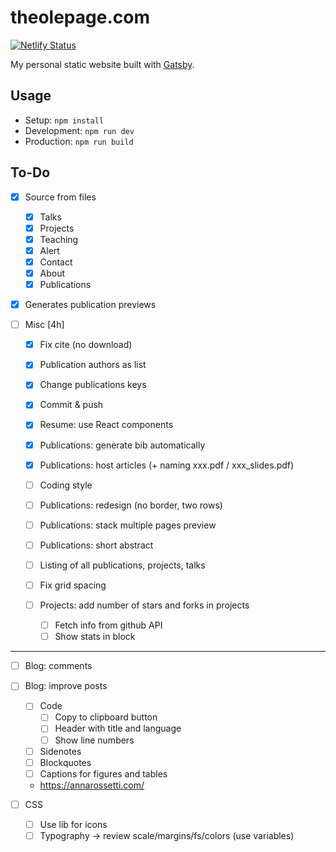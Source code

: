 # theolepage.com

[![Netlify Status](https://api.netlify.com/api/v1/badges/dbe53215-22d8-4df4-9d69-32fa66f826a3/deploy-status)](https://app.netlify.com/sites/theolepagecom/deploys)

My personal static website built with [Gatsby](https://www.gatsbyjs.com/).

## Usage

- Setup: `npm install`
- Development: `npm run dev`
- Production: `npm run build`

## To-Do

- [X] Source from files
    - [X] Talks
    - [X] Projects
    - [X] Teaching
    - [X] Alert
    - [X] Contact
    - [X] About
    - [X] Publications

- [X] Generates publication previews

- [ ] Misc [4h]
    - [X] Fix cite (no download)
    - [X] Publication authors as list
    - [X] Change publications keys
    - [X] Commit & push

    - [X] Resume: use React components

    - [X] Publications: generate bib automatically
    - [X] Publications: host articles (+ naming xxx.pdf / xxx_slides.pdf)
    
    - [ ] Coding style
    
    - [ ] Publications: redesign (no border, two rows)
    - [ ] Publications: stack multiple pages preview
    - [ ] Publications: short abstract
    
    - [ ] Listing of all publications, projects, talks
    - [ ] Fix grid spacing
    
    - [ ] Projects: add number of stars and forks in projects
        - [ ] Fetch info from github API
        - [ ] Show stats in block

---

- [ ] Blog: comments
- [ ] Blog: improve posts
    - [ ] Code
        - [ ] Copy to clipboard button
        - [ ] Header with title and language
        - [ ] Show line numbers
    - [ ] Sidenotes
    - [ ] Blockquotes
    - [ ] Captions for figures and tables
    - https://annarossetti.com/

- [ ] CSS
    - [ ] Use lib for icons
    - [ ] Typography -> review scale/margins/fs/colors (use variables)